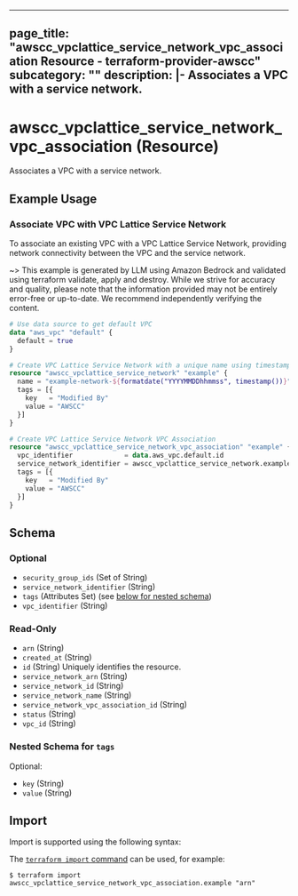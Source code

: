 
---
page_title: "awscc_vpclattice_service_network_vpc_association Resource - terraform-provider-awscc"
subcategory: ""
description: |-
  Associates a VPC with a service network.
---

# awscc_vpclattice_service_network_vpc_association (Resource)

Associates a VPC with a service network.

## Example Usage

### Associate VPC with VPC Lattice Service Network

To associate an existing VPC with a VPC Lattice Service Network, providing network connectivity between the VPC and the service network.

~> This example is generated by LLM using Amazon Bedrock and validated using terraform validate, apply and destroy. While we strive for accuracy and quality, please note that the information provided may not be entirely error-free or up-to-date. We recommend independently verifying the content.

```terraform
# Use data source to get default VPC
data "aws_vpc" "default" {
  default = true
}

# Create VPC Lattice Service Network with a unique name using timestamp
resource "awscc_vpclattice_service_network" "example" {
  name = "example-network-${formatdate("YYYYMMDDhhmmss", timestamp())}"
  tags = [{
    key   = "Modified By"
    value = "AWSCC"
  }]
}

# Create VPC Lattice Service Network VPC Association
resource "awscc_vpclattice_service_network_vpc_association" "example" {
  vpc_identifier             = data.aws_vpc.default.id
  service_network_identifier = awscc_vpclattice_service_network.example.id
  tags = [{
    key   = "Modified By"
    value = "AWSCC"
  }]
}
```

<!-- schema generated by tfplugindocs -->
## Schema

### Optional

- `security_group_ids` (Set of String)
- `service_network_identifier` (String)
- `tags` (Attributes Set) (see [below for nested schema](#nestedatt--tags))
- `vpc_identifier` (String)

### Read-Only

- `arn` (String)
- `created_at` (String)
- `id` (String) Uniquely identifies the resource.
- `service_network_arn` (String)
- `service_network_id` (String)
- `service_network_name` (String)
- `service_network_vpc_association_id` (String)
- `status` (String)
- `vpc_id` (String)

<a id="nestedatt--tags"></a>
### Nested Schema for `tags`

Optional:

- `key` (String)
- `value` (String)

## Import

Import is supported using the following syntax:

The [`terraform import` command](https://developer.hashicorp.com/terraform/cli/commands/import) can be used, for example:

```shell
$ terraform import awscc_vpclattice_service_network_vpc_association.example "arn"
```
